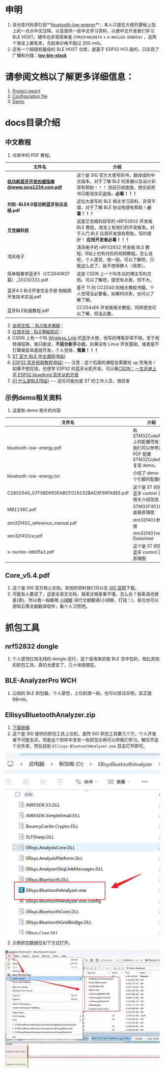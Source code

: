 # 申明

1. 该仓库代码源引自**[bluetooth-low-energy](https://github.com/dineshjakkam/bluetooth-low-energy)**，本人只是在大佬的基础上加上的一点点中文注释，以及提供一些中文学习资料，以便中文开发者们学习 BLE HOST。硬件也非常简单是 `STM32F401RETX` + `X-NUCLEO-IDB05A1` ，这两个淘宝上都有卖，合起来价格不超过 200 rmb。	
2. 还有一个超级轻量级的 BLE HOST 仓库，是基于 ESP32 HCI 层的，只实现了广播和扫描：**[toy-ble-stack](https://github.com/mattkelly/toy-ble-stack)**

# 请参阅文档以了解更多详细信息：

1. <a href="docs/bluetooth-low-energy.pdf">Project report</a>
2. <a href="docs/bluetooth-low-energy.txt">Configuration file</a>
3. [Demo](https://www.youtube.com/watch?v=9G3L847c0DI)

# docs目录介绍

## 中文教程

1. 仓库中的 PDF 教程。

| 文件名                                          | 介绍                                                         |
| ----------------------------------------------- | ------------------------------------------------------------ |
| **低功耗蓝牙开发权威指南@www.java1234.com.pdf** | 这个是 SIG 官方大佬写的书，翻译成的中文版本。对于了解 BLE 的发展以及设计非常有帮助！！！ 目前已经绝版，想买纸质书只能淘宝买盗版。**必看！！！** |
| **刘权-BLE4.0低功耗蓝牙协议总结.pdf**           | 这位大佬写的 BLE 相关学习资料，非常不错，对于了解 BLE 协议栈很有帮助！**必看！！！** |
| **艾克姆科技**                                  | 这是艾克姆科技写的 nRF52832 开发板 BLE 教程，淘宝上有他们的开发板卖。对于入门 BLE 应用开发很有帮助，写的很好！ **应用开发者必看！！！** |
| 清风电子                                        | 清风电子的 nRF52832 开发板 BLE 教程，B站上也有对应的视频教程。怎么说呢，个人感觉，很一般。可以了解吧，只能这么说了，我不想得罪人（哭笑）。 |
| 简单粗暴学蓝牙5（CC2640R2F篇）_20230331.pdf     | 这是 CSDN 上一个叫冬瓜的博主写的文档，可以了解吧，感觉有点用，但不大。 |
| 蓝牙4.0 BLE开发完全手册  物联网开发技术实战.pdf | 基于 TI 的 CC2540 的相关教程书籍，个人觉得没必要看，如果时间多，也可以了解了解。 |
| 蓝牙BLE权威教程.pdf                             | CC254xEK 开发板相关教程，同样感觉可以了解，但没必要。        |

2. [谷雨文档 ：BLE技术揭秘](http://doc.iotxx.com/BLE%E6%8A%80%E6%9C%AF%E6%8F%AD%E7%A7%98)；
3. [红旭无线：BLE基础知识](https://docs.wireless-tech.cn/doc/11/)；
4. CSDN 上有一个叫 [Wireless_Link](https://wlink.blog.csdn.net/) 的蓝牙大佬，他写的博客非常不错。至于视频课程嘛，我只能说，**不适合新手小白**，如果没有 Linux 开发基础，或者是不打算做安卓底层开发，个人觉得，**慎重！！！**
5. [ST 官方 BLE 中文课程(B站)](https://www.bilibili.com/video/BV1Hh4y1t76g/)
6. [ESP32 蓝牙视频教程(B站)](https://www.bilibili.com/video/BV1fs4y1G7eu) --- 注意：这个后面的课程会需要给 up 充电池！如果不想花钱，也想学 ESP32 的蓝牙从机开发，可以看[CSDN：一文迅速上手 ESP32 bluedroid 蓝牙从机开发](https://zyxbeyourself.blog.csdn.net/article/details/141467673)
7. [01 什么是BLE(B站)](https://www.bilibili.com/video/BV1jLoUYjENp) --- 这位可能也是 ST 的工作人员，很厉害

## 示例demo相关资料

1. 这是和 demo 相关的内容

| 文件名                                        | 介绍                                                         |
| --------------------------------------------- | ------------------------------------------------------------ |
| bluetooth-low-energy.pdf                      | 和 STM32CubeMX 上的配置项有关，我们可以参考这个 PDF 配置 STM32CubeMX 复现 demo。 |
| bluetooth-low-energy.txt                      | 介绍了 demo 中每个引脚的配置信息                             |
| C2802540_07F5BD950EABCF019152BAD3F99FA8EE.pdf | 这个是 ST 的那个蓝牙 control 芯片相关介绍信息                |
| MB1136C.pdf                                   | STM32F401RETX 底板原理图                                     |
| stm32f401_reference_manual.pdf                | stm32f401参考手册                                            |
| stm32f401re.pdf                               | stm32f401re Datasheet                                        |
| x-nucleo-idb05a1.pdf                          | 这个是 ST 的那个蓝牙 control 芯片原理图                      |

## Core_v5.4.pdf

1. 这个是 SIG 官方核心文档，其他的资料我们可以去 [SIG 官网](https://www.bluetooth.com/zh-cn/)下载。
2. 可能有人要说了，这是全英文文档，我英文贼差看不懂，怎么办？我英语也很差(笑)，所以我一般都用 [小绿鲸](https://www.xljsci.com/) 进行文献翻译(小绿鲸，打钱！)，各位也可以用知云等文献翻译软件，看个人习惯吧。

# 抓包工具

## nrf52832 dongle

1. 个人感觉红旭无线的 dongle 还行，这个是用来抓取 BLE 空中包的，相比其他的抓包工具，真的太便宜了，几十块钱搞定。

## BLE-AnalyzerPro WCH

1. 沁恒的 BLE 抓包器，个人感觉，上位机很一般。也可以尝试买吧，反正就 88rmb。

## EllisysBluetoothAnalyzer.zip

1. [下载链接](https://download.csdn.net/download/qq_63922192/90697018)
2. 这个是 SIG 提供的抓包工具上位机，虽然 SIG 抓包工具要几个万，个人开发者不可能去买。但是这个软件中含有一些抓包示例可以供我们学习。解压开这个文件夹，然后找到 `Ellisys.BluetoothAnalyzer.exe` 双击打开即可。



![image-20250426135930066](./picture/EllisysBluetoothAnalyzer.png)

2. 示例抓包数据在如下方式打开。

![image-20250426135601380](./picture/EllisysBluetoothAnalyzer-sample.png)